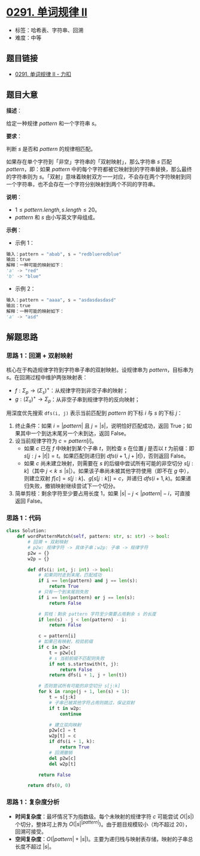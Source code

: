 # [0291. 单词规律 II](https://leetcode.cn/problems/word-pattern-ii/)

- 标签：哈希表、字符串、回溯
- 难度：中等

## 题目链接

- [0291. 单词规律 II - 力扣](https://leetcode.cn/problems/word-pattern-ii/)

## 题目大意

**描述**：

给定一种规律 $pattern$ 和一个字符串 $s$。

**要求**：

判断 $s$ 是否和 $pattern$ 的规律相匹配。

如果存在单个字符到「非空」字符串的「双射映射」，那么字符串 $s$ 匹配 $pattern$，即：如果 $pattern$ 中的每个字符都被它映射到的字符串替换，那么最终的字符串则为 $s$。「双射」意味着映射双方一一对应，不会存在两个字符映射到同一个字符串，也不会存在一个字符分别映射到两个不同的字符串。

**说明**：

- $1 \le pattern.length, s.length \le 20$。
- $pattern$ 和 $s$ 由小写英文字母组成。

**示例**：

- 示例 1：

```python
输入：pattern = "abab", s = "redblueredblue"
输出：true
解释：一种可能的映射如下：
'a' -> "red"
'b' -> "blue"
```

- 示例 2：

```python
输入：pattern = "aaaa", s = "asdasdasdasd"
输出：true
解释：一种可能的映射如下：
'a' -> "asd"
```

## 解题思路

### 思路 1：回溯 + 双射映射

核心在于构造规律字符到字符串子串的双射映射。设规律串为 $pattern$，目标串为 $s$。在回溯过程中维护两张映射表：

- $f: \Sigma_{p} \to (\Sigma_{s})^{+}$：从规律字符到非空子串的映射；
- $g: (\Sigma_{s})^{+} \to \Sigma_{p}$：从非空子串到规律字符的反向映射；

用深度优先搜索 `dfs(i, j)` 表示当前匹配到 $pattern$ 的下标 $i$ 与 $s$ 的下标 $j$：

1. 终止条件：如果 $i = |pattern|$ 且 $j = |s|$，说明恰好匹配成功，返回 True；如果其中一个到达末尾另一个未到达，返回 False。
2. 设当前规律字符为 $c = pattern[i]$。
   - 如果 $c$ 已在 $f$ 中映射到某个子串 $t$，则检查 $s$ 在位置 $j$ 是否以 $t$ 为前缀：即 $s[j: j+|t|] = t$。如果匹配则递归到 $dfs(i+1, j+|t|)$，否则返回 False。
   - 如果 $c$ 尚未建立映射，则需要在 $s$ 的后缀中尝试所有可能的非空切分 $s[j:k]$（其中 $j < k \le |s|$）。如果该子串尚未被其他字符使用（即不在 $g$ 中），则建立双射 $f[c] = s[j:k]$、$g[s[j:k]] = c$，并递归 $dfs(i+1, k)$。如果递归失败，撤销映射继续尝试下一个切分。
3. 简单剪枝：剩余字符至少要占用长度 1，如果 $|s| - j < |pattern| - i$，可直接返回 False。

### 思路 1：代码

```python
class Solution:
    def wordPatternMatch(self, pattern: str, s: str) -> bool:
        # 回溯 + 双射映射
        # p2w: 规律字符 -> 具体子串；w2p: 子串 -> 规律字符
        p2w = {}
        w2p = {}

        def dfs(i: int, j: int) -> bool:
            # 如果同时走到末尾，匹配成功
            if i == len(pattern) and j == len(s):
                return True
            # 只有一个到末尾则失败
            if i == len(pattern) or j == len(s):
                return False

            # 剪枝：剩余 pattern 字符至少需要占用剩余 s 的长度
            if len(s) - j < len(pattern) - i:
                return False

            c = pattern[i]
            # 如果已有映射，校验前缀
            if c in p2w:
                t = p2w[c]
                # s 当前前缀不匹配则失败
                if not s.startswith(t, j):
                    return False
                return dfs(i + 1, j + len(t))

            # 否则尝试所有可能的非空切分 s[j:k]
            for k in range(j + 1, len(s) + 1):
                t = s[j:k]
                # 子串已被其他字符占用则跳过，保证双射
                if t in w2p:
                    continue

                # 建立双向映射
                p2w[c] = t
                w2p[t] = c
                if dfs(i + 1, k):
                    return True
                # 回溯撤销
                del p2w[c]
                del w2p[t]

            return False

        return dfs(0, 0)
```

### 思路 1：复杂度分析

- **时间复杂度**：最坏情况下为指数级。每个未映射的规律字符 $c$ 可能尝试 $O(|s|)$ 个切分，整体可上界为 $O(|s|^{|pattern|})$。由于题目规模较小（均不超过 20），回溯可接受。
- **空间复杂度**：$O(|pattern| + |s|)$。主要为递归栈与映射表存储，映射的子串总长度不超过 $|s|$。
